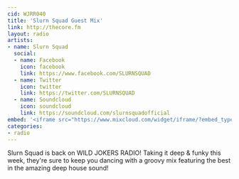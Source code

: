 ```yaml
---
cid: WJRR040
title: 'Slurn Squad Guest Mix'
link: http://thecore.fm
layout: radio
artists: 
- name: Slurn Squad
  social:
  - name: Facebook
    icon: facebook
    link: https://www.facebook.com/SLURNSQUAD
  - name: Twitter
    icon: twitter
    link: https://twitter.com/SLURNSQUAD
  - name: Soundcloud
    icon: soundcloud
    link: https://soundcloud.com/slurnsquadofficial
embed: '<iframe src="https://www.mixcloud.com/widget/iframe/?embed_type=widget_standard&amp;embed_uuid=1642f417-d62e-47ea-8839-8545f7c9bb38&amp;feed=https%3A%2F%2Fwww.mixcloud.com%2FWildjokers%2F05-31-15-slurn-squad-guest-mix%2F&amp;hide_cover=1&amp;hide_tracklist=1&amp;replace=0" frameborder="0" height="180" width="100%"></iframe>'
categories:
- radio
---
```


Slurn Squad is back on WILD JOKERS RADIO! Taking it deep & funky this week, they're sure to keep you dancing with a groovy mix featuring the best in the amazing deep house sound!